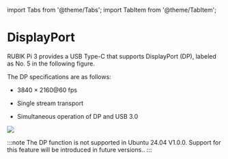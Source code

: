
import Tabs from '@theme/Tabs';
import TabItem from '@theme/TabItem';

# DisplayPort

RUBIK Pi 3 provides a USB Type-C that supports DisplayPort (DP), labeled as No. 5 in the following figure.

The DP specifications are as follows:

* 3840 × 2160@60 fps

* Single stream transport

* Simultaneous operation of DP and USB 3.0

![](../images/image-139.jpg)

:::note
The DP function is not supported in Ubuntu 24.04 V1.0.0. Support for this feature will be introduced in future versions..
:::

